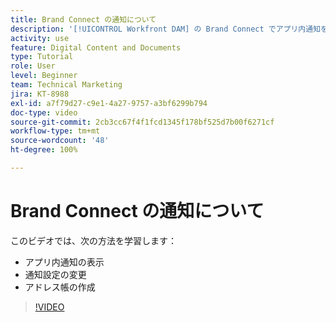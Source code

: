 ```yaml
---
title: Brand Connect の通知について
description: '[!UICONTROL Workfront DAM] の Brand Connect でアプリ内通知を表示する方法、通知設定を変更する方法、アドレス帳を作成する方法について説明します。'
activity: use
feature: Digital Content and Documents
type: Tutorial
role: User
level: Beginner
team: Technical Marketing
jira: KT-8988
exl-id: a7f79d27-c9e1-4a27-9757-a3bf6299b794
doc-type: video
source-git-commit: 2cb3cc67f4f1fcd1345f178bf525d7b00f6271cf
workflow-type: tm+mt
source-wordcount: '48'
ht-degree: 100%

---
```


# Brand Connect の通知について

このビデオでは、次の方法を学習します：

* アプリ内通知の表示
* 通知設定の変更
* アドレス帳の作成

>[!VIDEO](https://video.tv.adobe.com/v/335250/?quality=12&learn=on)
